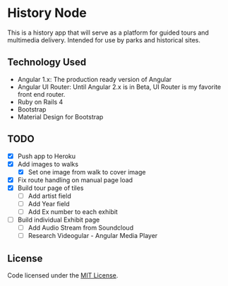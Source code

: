 # History Node

This is a history app that will serve as a platform for guided tours and multimedia delivery. Intended for use by parks and historical sites.

## Technology Used
+ Angular 1.x: The production ready version of Angular
+ Angular UI Router: Until Angular 2.x is in Beta, UI Router is my favorite front end router.
+ Ruby on Rails 4
+ Bootstrap
+ Material Design for Bootstrap

## TODO
+ [x] Push app to Heroku
+ [x] Add images to walks
  + [x] Set one image from walk to cover image
+ [x] Fix route handling on manual page load
+ [x] Build tour page of tiles  
  + [ ] Add artist field
  + [ ] Add Year field
  + [ ] Add Ex number to each exhibit
+ [ ] Build individual Exhibit page
  + [ ] Add Audio Stream from Soundcloud
  + [ ] Research Videogular - Angular Media Player

## License
Code licensed under the [MIT License](http://opensource.org/licenses/MIT).
